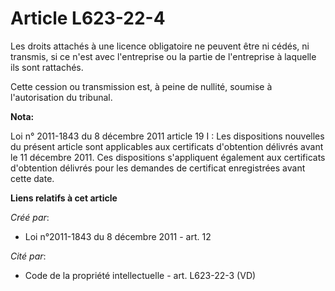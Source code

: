 # Article L623-22-4

Les droits attachés à une licence obligatoire ne peuvent être ni cédés, ni transmis, si ce n'est avec l'entreprise ou la
partie de l'entreprise à laquelle ils sont rattachés.

Cette cession ou transmission est, à peine de nullité, soumise à l'autorisation du tribunal.

**Nota:**

Loi n° 2011-1843 du 8 décembre 2011 article 19 I : Les dispositions nouvelles du présent article sont applicables aux
certificats d'obtention délivrés avant le 11 décembre 2011. Ces dispositions s'appliquent également aux certificats
d'obtention délivrés pour les demandes de certificat enregistrées avant cette date.

**Liens relatifs à cet article**

_Créé par_:

  - Loi n°2011-1843 du 8 décembre 2011 - art. 12

_Cité par_:

  - Code de la propriété intellectuelle - art. L623-22-3 (VD)
